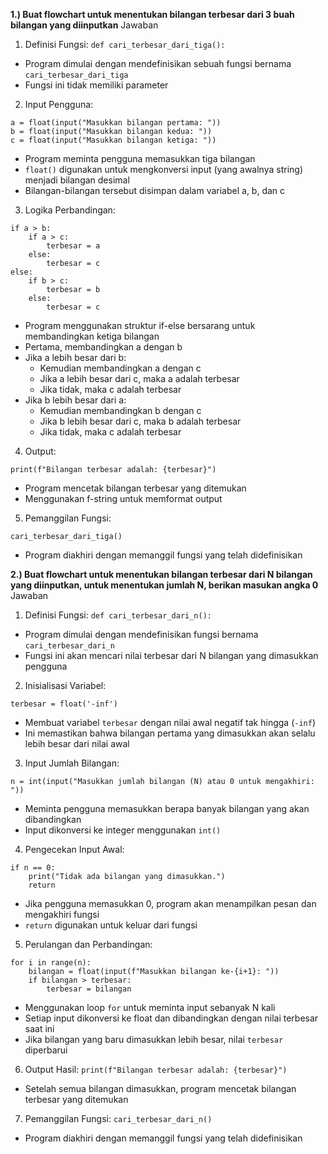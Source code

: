 **1.) Buat flowchart untuk menentukan bilangan terbesar dari 3 buah bilangan yang
diinputkan**
Jawaban

1. Definisi Fungsi:
```def cari_terbesar_dari_tiga():```
- Program dimulai dengan mendefinisikan sebuah fungsi bernama `cari_terbesar_dari_tiga`
- Fungsi ini tidak memiliki parameter

2. Input Pengguna:
```
a = float(input("Masukkan bilangan pertama: "))
b = float(input("Masukkan bilangan kedua: "))
c = float(input("Masukkan bilangan ketiga: "))
```
- Program meminta pengguna memasukkan tiga bilangan
- `float()` digunakan untuk mengkonversi input (yang awalnya string) menjadi bilangan desimal
- Bilangan-bilangan tersebut disimpan dalam variabel a, b, dan c

3. Logika Perbandingan:
```
if a > b:
    if a > c:
        terbesar = a
    else:
        terbesar = c
else:
    if b > c:
        terbesar = b
    else:
        terbesar = c
```
- Program menggunakan struktur if-else bersarang untuk membandingkan ketiga bilangan
- Pertama, membandingkan a dengan b
- Jika a lebih besar dari b:
  - Kemudian membandingkan a dengan c
  - Jika a lebih besar dari c, maka a adalah terbesar
  - Jika tidak, maka c adalah terbesar
- Jika b lebih besar dari a:
  - Kemudian membandingkan b dengan c
  - Jika b lebih besar dari c, maka b adalah terbesar
  - Jika tidak, maka c adalah terbesar

4. Output:
```
print(f"Bilangan terbesar adalah: {terbesar}")
```
- Program mencetak bilangan terbesar yang ditemukan
- Menggunakan f-string untuk memformat output

5. Pemanggilan Fungsi:
```
cari_terbesar_dari_tiga()
```
- Program diakhiri dengan memanggil fungsi yang telah didefinisikan

**2.) Buat flowchart untuk menentukan bilangan terbesar dari N bilangan yang diinputkan, untuk menentukan jumlah N, berikan masukan angka 0**
Jawaban

1. Definisi Fungsi:
```def cari_terbesar_dari_n():```
- Program dimulai dengan mendefinisikan fungsi bernama `cari_terbesar_dari_n`
- Fungsi ini akan mencari nilai terbesar dari N bilangan yang dimasukkan pengguna

2. Inisialisasi Variabel:
```
terbesar = float('-inf')
```
- Membuat variabel `terbesar` dengan nilai awal negatif tak hingga (`-inf`)
- Ini memastikan bahwa bilangan pertama yang dimasukkan akan selalu lebih besar dari nilai awal

3. Input Jumlah Bilangan:
```
n = int(input("Masukkan jumlah bilangan (N) atau 0 untuk mengakhiri: "))
```
- Meminta pengguna memasukkan berapa banyak bilangan yang akan dibandingkan
- Input dikonversi ke integer menggunakan `int()`

4. Pengecekan Input Awal:
```
if n == 0:
    print("Tidak ada bilangan yang dimasukkan.")
    return
```
- Jika pengguna memasukkan 0, program akan menampilkan pesan dan mengakhiri fungsi
- `return` digunakan untuk keluar dari fungsi

5. Perulangan dan Perbandingan:
```
for i in range(n):
    bilangan = float(input(f"Masukkan bilangan ke-{i+1}: "))
    if bilangan > terbesar:
        terbesar = bilangan
```
- Menggunakan loop `for` untuk meminta input sebanyak N kali
- Setiap input dikonversi ke float dan dibandingkan dengan nilai terbesar saat ini
- Jika bilangan yang baru dimasukkan lebih besar, nilai `terbesar` diperbarui

6. Output Hasil:
```print(f"Bilangan terbesar adalah: {terbesar}")```
- Setelah semua bilangan dimasukkan, program mencetak bilangan terbesar yang ditemukan

7. Pemanggilan Fungsi:
```cari_terbesar_dari_n()```
- Program diakhiri dengan memanggil fungsi yang telah didefinisikan
